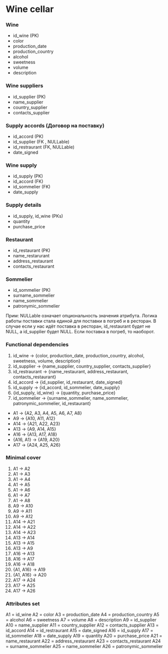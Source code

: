 # Wine cellar

### Wine

- id_wine (PK)
- color
- production_date
- production_country
- alcohol
- sweetness
- volume
- description

### Wine suppliers

- id_supplier (PK)
- name_supplier
- country_supplier
- contacts_supplier

### Supply accords (Договор на поставку)

- id_accord (PK)
- id_supplier (FK ,  NULLable)
- id_restraurant (FK, NULLable)
- date_signed

### Wine supply

- id_supply (PK)
- id_accord (FK)
- id_sommelier (FK)
- date_supply

### Supply details

- id_supply, id_wine (PKs)
- quantity
- purchase_price

### Restaurant

- id_restaurant (PK)
- name_restarurant
- address_restaurant
- contacts_restaurant

### Sommelier

- id_sommelier (PK)
- surname_sommelier
- name_sommelier
- patronymic_sommelier

Прим: NULLable означает опциональность значения атрибута. Логика работы поставки стала единой для поставки в погреб и в ресторан. В случае если у нас идёт поставка в ресторан, id_restaurant будет не NULL, а id_supplier будет NULL. Если поставка в погреб, то наоборот.

### Functional dependencies

1. id_wine -> {color, production_date, production_country, alcohol, sweetness, volume, description}
2. id_supplier -> {name_supplier, country_supplier, contacts_supplier}
3. id_restraurant -> {name_restaurant, address_restaurant, contacts_restaurant}
4. id_accord -> {id_supplier, id_restaurant, date_signed}
5. id_supply -> {id_accord, id_sommelier, date_supply}
6. {id_supply, id_wine} -> {quantity, purchase_price}
7. id_sommelier -> {surname_sommelier, name_sommelier, patronymic_sommelier, id_restaurant}

- A1 -> {A2, A3, A4, A5, A6, A7, A8}
- A9 -> {A10, A11, A12}
- A14 -> {A21, A22, A23}
- A13 -> {A9, A14, A15}
- A16 -> {A13, A17, A18} 
- {A16, A1} -> {A19, A20}
 - A17 -> {A24, A25, A26}

### Minimal cover

1. A1 -> A2
2. A1 -> A3
3. A1 -> A4
4. A1 -> A5
5. A1 -> A6
6. A1 -> A7
7. A1 -> A8
8. A9 -> A10
9. A9 -> A11
10. A9 -> A12
11. A14 -> A21
12. A14 -> A22
13. A14 -> A23
14. A13 -> A14
15. A13 -> A15
16. A13 -> A9
17. A16 -> A13
18. A16 -> A17
19. A16 -> A18
20. {A1, A16} -> A19
21. {A1, A16} -> A20
22. A17 -> A24
23. A17 -> A25
24. A17 -> A26
### Attributes set

A1 = id_wine
A2 = color
A3 = production_date
A4 = production_country
A5 = alcohol
A6 = sweetness
A7 = volume
A8 = description
A9 = id_supplier
A10 = name_supplier
A11 = country_supplier
A12 = contacts_supplier
A13 = id_accord
A14 = id_restraurant
A15 = date_signed
A16 = id_supply
A17 = id_sommelier
A18 = date_supply
A19 = quantity
A20 = purchase_price
A21 = name_restaurant
A22 = address_restaurant
A23 = contacts_restaurant
A24 = surname_sommelier
A25 = name_sommelier
A26 = patronymic_sommelier